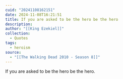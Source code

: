 ```yaml
---
cuid: "20241108162151"
date: 2024-11-08T16:21:51
title: If you are asked to be the hero be the hero
description: 
author: "[[King Ezekiel]]"
collection:
  - Quotes
tags:
  - heroism
source:
  - "[[The Walking Dead 2010 - Season 8]]"
---
```

If you are asked to be the hero be the hero.